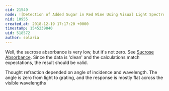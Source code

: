 ```yaml
---
cid: 21549
node: ![Detection of Added Sugar in Red Wine Using Visual Light Spectroscopy](../notes/ygzstc/07-23-2014/detection-of-added-sugar-in-red-wine-using-visual-light-spectroscopy)
nid: 10955
created_at: 2018-12-19 17:17:20 +0000
timestamp: 1545239840
uid: 518572
author: solaria
---
```


  Well, the sucrose absorbance is very low, but it's not zero.  See [Sucrose Absorbance](https://www.researchgate.net/profile/Robert_Stark3/publication/26547496/figure/fig5/AS:214060537782297@1428047417621/UV-VIS-absorbance-spectrum-of-sucrose-solutions-over-10-mm-path-length-The-absorbance-at.png).  Since the data is 'clean' and the calculations match expectations, the result should be valid.

Thought refraction depended on angle of incidence and wavelength.  The angle is zero from light to grating, and the response is mostly flat across the visible wavelengths 